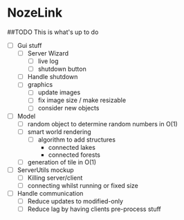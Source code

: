 # NozeLink

##TODO
This is what's up to do 
- [ ] Gui stuff
  - [ ] Server Wizard
    - [ ] live log
    - [ ] shutdown button
  - [ ] Handle shutdown
  - [ ] graphics
    - [ ] update images
    - [ ] fix image size / make resizable
    - [ ] consider new objects

- [ ] Model
  - [ ] random object to determine random numbers in O(1)
  - [ ] smart world rendering
    - [ ] algorithm to add structures
      - connected lakes
      - connected forests
  - [ ] generation of tile in O(1)

- [ ] ServerUtils mockup
  - [ ] Killing server/client
  - [ ] connecting whilst running or fixed size

- [ ] Handle communication
  - [ ] Reduce updates to modified-only
  - [ ] Reduce lag by having clients pre-process stuff
